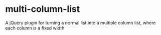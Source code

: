 multi-column-list
=================

A jQuery plugin for turning a normal list into a multiple column list, where each column is a fixed width
